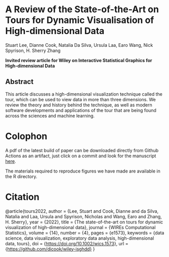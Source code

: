 # A Review of the State-of-the-Art on Tours for Dynamic Visualisation of High-dimensional Data 

Stuart Lee, Dianne Cook, Natalia Da Silva, Ursula Laa,  Earo Wang, Nick Spyrison, H. Sherry Zhang

__Invited review article for Wiley on Interactive Statistical Graphics for High-dimensional Data__

## Abstract 

This article discusses a high-dimensional visualization technique called the tour, which can be used to view data in more than three dimensions. We review the theory and history behind the technique, as well as modern software developments and applications of the tour that are being found across the sciences and machine learning. 


# Colophon

A pdf of the latest build of paper can be downloaded directly from 
Github Actions as an artifact, just click on a commit and look for the manuscript [here](https://github.com/dicook/wiley-isghdd/actions).

The materials required to reproduce figures we have made are available in the R directory.

# Citation

@article{tours2022,
  author = {Lee, Stuart and Cook, Dianne and da Silva, Natalia and Laa, Ursula and Spyrison, Nicholas and Wang, Earo and Zhang, H. Sherry},
  year = {2022},
  title = {The state-of-the-art on tours for dynamic visualization of high-dimensional data},
  journal = {WIREs Computational Statistics},
  volume = {14},
  number = {4},
  pages = {e1573},
  keywords = {data science, data visualization, exploratory data analysis, high-dimensional data, tours},
  doi = {https://doi.org/10.1002/wics.1573},
  url = {https://github.com/dicook/wiley-isghdd}
}
